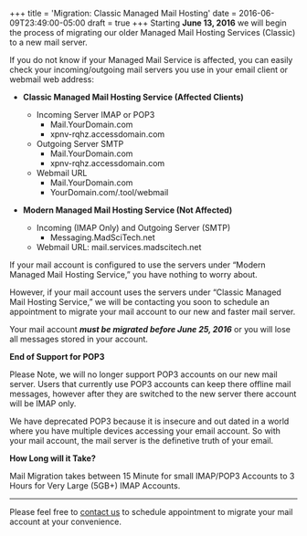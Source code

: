 +++
title = 'Migration: Classic Managed Mail Hosting'
date = 2016-06-09T23:49:00-05:00
draft = true
+++
Starting **June 13, 2016** we will begin the process of migrating our older Managed Mail Hosting Services (Classic) to a new mail server.

If you do not know if your Managed Mail Service is affected, you can easily check your incoming/outgoing mail servers you use in your email client or webmail web address:

* **Classic Managed Mail Hosting Service (Affected Clients)**
  * Incoming Server IMAP or POP3
    * Mail.YourDomain.com
    * xpnv-rqhz.accessdomain.com
  * Outgoing Server SMTP
    * Mail.YourDomain.com
    * xpnv-rqhz.accessdomain.com
  * Webmail URL
    * Mail.YourDomain.com
    * YourDomain.com/.tool/webmail

* **Modern Managed Mail Hosting Service (Not Affected)**
  * Incoming (IMAP Only) and Outgoing Server (SMTP)
    * Messaging.MadSciTech.net
  * Webmail URL: mail.services.madscitech.net

If your mail account is configured to use the servers under “Modern Managed Mail Hosting Service,” you have nothing to worry about.

However, if your mail account uses the servers under “Classic Managed Mail Hosting Service,” we will be contacting you soon to schedule an appointment to migrate your mail account to our new and faster mail server.

Your mail account **_must be migrated before June 25, 2016_** or you will lose all messages stored in your account.

**End of Support for POP3**

Please Note, we will no longer support POP3 accounts on our new mail server. Users that currently use POP3 accounts can keep there offline mail messages, however after they are switched to the new server there account will be IMAP only.

We have deprecated POP3 because it is insecure and out dated in a world where you have multiple devices accessing your email account. So with your mail account, the mail server is the definetive truth of your email.

**How Long will it Take?**

Mail Migration takes between 15 Minute for small IMAP/POP3 Accounts to 3 Hours for Very Large (5GB+) IMAP Accounts.

---

Please feel free to [contact us](https://madscitech.com/about/contact/) to schedule appointment to migrate your mail account at your convenience.